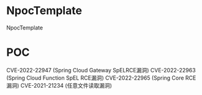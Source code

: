 # NpocTemplate
NpocTemplate

# POC
CVE-2022-22947 (Spring Cloud Gateway SpELRCE漏洞)
CVE-2022-22963 (Spring Cloud Function SpEL RCE漏洞)
CVE-2022-22965 (Spring Core RCE漏洞)
CVE-2021-21234 (任意文件读取漏洞)
